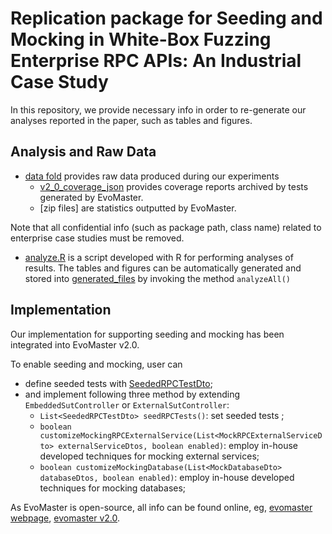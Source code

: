 # Replication package for Seeding and Mocking in White-Box Fuzzing Enterprise RPC APIs: An Industrial Case Study 


In this repository, we provide necessary info in order to re-generate our analyses reported in the paper, such as tables and figures.

## Analysis and Raw Data
* [data fold](data) provides raw data produced during our experiments
    * [v2_0_coverage_json](data/v2_0_coverage_json) provides coverage reports archived by tests generated by EvoMaster. 
    * [zip files] are statistics outputted by EvoMaster.
  
Note that all confidential info (such as package path, class name) related to enterprise case studies must be removed.

* [analyze.R](analyze.R) is a script developed with R for performing analyses of results. The tables and figures can be automatically generated and stored into [generated_files](generated_files) by invoking the method `analyzeAll()`


## Implementation

Our implementation for supporting seeding and mocking has been integrated into EvoMaster v2.0.

To enable seeding and mocking, user can 

* define seeded tests with [SeededRPCTestDto](https://github.com/WebFuzzing/EvoMaster/blob/master/client-java/controller-api/src/main/java/org/evomaster/client/java/controller/api/dto/problem/rpc/SeededRPCTestDto.java);
* and implement following three method by extending `EmbeddedSutController` or `ExternalSutController`:
  * `List<SeededRPCTestDto> seedRPCTests()`: set seeded tests ;
  * `boolean customizeMockingRPCExternalService(List<MockRPCExternalServiceDto> externalServiceDtos, boolean enabled)`: employ in-house developed techniques for mocking external services;
  * `boolean customizeMockingDatabase(List<MockDatabaseDto> databaseDtos, boolean enabled)`: employ in-house developed techniques for mocking databases;

As EvoMaster is open-source, all info can be found online, eg, [evomaster webpage](https://www.evomaster.org), [evomaster v2.0](https://github.com/EMResearch/EvoMaster/releases/tag/v2.0.0).




